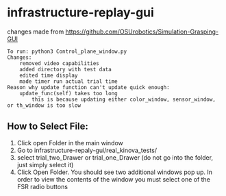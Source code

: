 # infrastructure-replay-gui 
changes made from https://github.com/OSUrobotics/Simulation-Grasping-GUI 
	
	To run: python3 Control_plane_window.py
	Changes:
		removed video capabilities
		added directory with test data
		edited time display
		made timer run actual trial time
	Reason why update function can't update quick enough:
		update_func(self) takes too long
			this is because updating either color_window, sensor_window, or th_window is too slow
## How to Select File:
1. Click open Folder in the main window
2. Go to infrastructure-repaly-gui/real_kinova_tests/
3. select trial_two_Drawer or trial_one_Drawer (do not go into the folder, just simply select it)
4. Click Open Folder. You should see two additional windows pop up. In order to view the contents of the window you must select one of the FSR radio buttons
